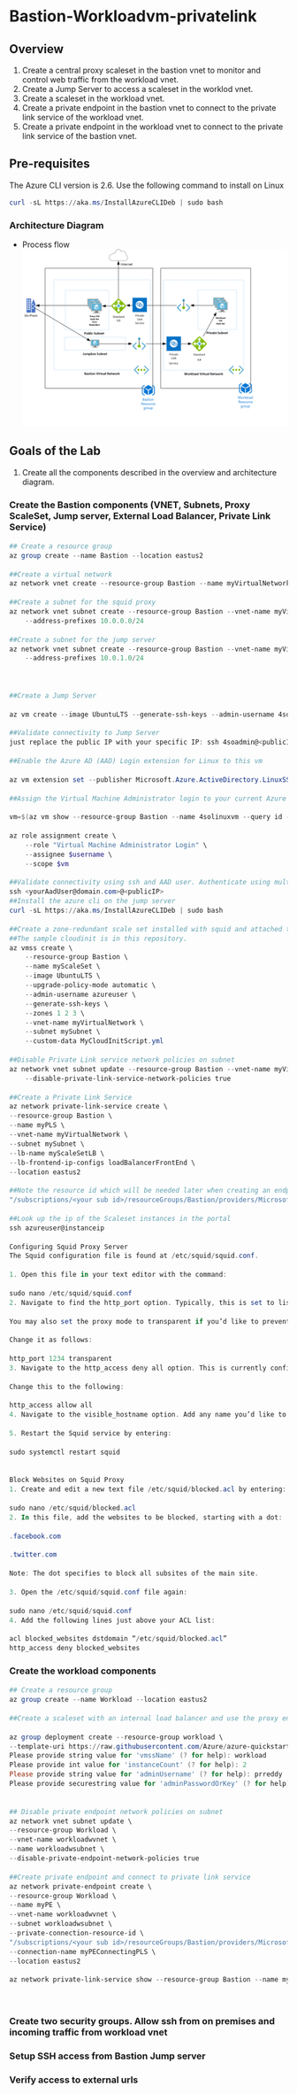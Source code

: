 # Bastion-Workloadvm-privatelink
## Overview

1) Create a central proxy scaleset in the bastion vnet to monitor and control web traffic from the workload vnet. 
2) Create a Jump Server to access a scaleset in the worklod vnet. 
3) Create a scaleset in the workload vnet. 
4) Create a private endpoint in the bastion vnet to connect to the private link service of the workload vnet. 
5) Create a private endpoint in the workload vnet to connect to the private link service of the bastion vnet.  

## Pre-requisites 
The Azure CLI version is 2.6. Use the following command to install on Linux
```powershell
curl -sL https://aka.ms/InstallAzureCLIDeb | sudo bash 
```
### Architecture Diagram
* Process flow ![alt text](https://github.com/preddy727/Bastion-Workloadvm-privatelink/blob/master/architecture.png)

## Goals of the Lab
1. Create all the components described in the overview and architecture diagram.    

### Create the Bastion components (VNET, Subnets, Proxy ScaleSet, Jump server, External Load Balancer, Private Link Service) 
```powershell 
## Create a resource group 
az group create --name Bastion --location eastus2

##Create a virtual network 
az network vnet create --resource-group Bastion --name myVirtualNetwork --address-prefix 10.0.0.0/16

##Create a subnet for the squid proxy 
az network vnet subnet create --resource-group Bastion --vnet-name myVirtualNetwork --name mySubnet \
    --address-prefixes 10.0.0.0/24

##Create a subnet for the jump server
az network vnet subnet create --resource-group Bastion --vnet-name myVirtualNetwork --name myJumpSubnet \
    --address-prefixes 10.0.1.0/24



##Create a Jump Server

az vm create --image UbuntuLTS --generate-ssh-keys --admin-username 4soadmin --location eastus2 --name 4solinuxvm --resource-group Bastion --size Standard_D3_v2 --vnet-name myVirtualNetwork --subnet myJumpSubnet --nsg "" --output table

##Validate connectivity to Jump Server
just replace the public IP with your specific IP: ssh 4soadmin@<publicIP>

##Enable the Azure AD (AAD) Login extension for Linux to this vm 

az vm extension set --publisher Microsoft.Azure.ActiveDirectory.LinuxSSH --name AADLoginForLinux --resource-group Bastion --vm-name 4solinuxvm

##Assign the Virtual Machine Administrator login to your current Azure user

vm=$(az vm show --resource-group Bastion --name 4solinuxvm --query id -o tsv)

az role assignment create \
    --role "Virtual Machine Administrator Login" \
    --assignee $username \
    --scope $vm

##Validate connectivity using ssh and AAD user. Authenticate using multi-factor authentication. Enter code in browser. 
ssh <yourAadUser@domain.com>@<publicIP>
##Install the azure cli on the jump server
curl -sL https://aka.ms/InstallAzureCLIDeb | sudo bash

##Create a zone-redundant scale set installed with squid and attached to external load balancer. 
##The sample cloudinit is in this repository. 
az vmss create \
    --resource-group Bastion \
    --name myScaleSet \
    --image UbuntuLTS \
    --upgrade-policy-mode automatic \
    --admin-username azureuser \
    --generate-ssh-keys \
    --zones 1 2 3 \
    --vnet-name myVirtualNetwork \
    --subnet mySubnet \
    --custom-data MyCloudInitScript.yml
    
##Disable Private Link service network policies on subnet
az network vnet subnet update --resource-group Bastion --vnet-name myVirtualNetwork --name mySubnet \
    --disable-private-link-service-network-policies true

##Create a Private Link Service 
az network private-link-service create \
--resource-group Bastion \
--name myPLS \
--vnet-name myVirtualNetwork \
--subnet mySubnet \
--lb-name myScaleSetLB \
--lb-frontend-ip-configs loadBalancerFrontEnd \
--location eastus2 

##Note the resource id which will be needed later when creating an endpoint in the workload VNET 
"/subscriptions/<your sub id>/resourceGroups/Bastion/providers/Microsoft.Network/privateLinkServices/myPLS"

##Look up the ip of the Scaleset instances in the portal 
ssh azureuser@instanceip 

Configuring Squid Proxy Server
The Squid configuration file is found at /etc/squid/squid.conf.

1. Open this file in your text editor with the command:

sudo nano /etc/squid/squid.conf
2. Navigate to find the http_port option. Typically, this is set to listen on Port 3218. This port usually carries TCP traffic. If your system is configured for traffic on another port, change it here.

You may also set the proxy mode to transparent if you’d like to prevent Squid from modifying your requests and responses.

Change it as follows:

http_port 1234 transparent
3. Navigate to the http_access deny all option. This is currently configured to block all HTTP traffic. This means no web traffic is allowed.

Change this to the following:

http_access allow all
4. Navigate to the visible_hostname option. Add any name you’d like to this entry. This is how the server will appear to anyone trying to connect. Save the changes and exit.

5. Restart the Squid service by entering:

sudo systemctl restart squid


Block Websites on Squid Proxy
1. Create and edit a new text file /etc/squid/blocked.acl by entering:

sudo nano /etc/squid/blocked.acl
2. In this file, add the websites to be blocked, starting with a dot:

.facebook.com

.twitter.com

Note: The dot specifies to block all subsites of the main site.

3. Open the /etc/squid/squid.conf file again:

sudo nano /etc/squid/squid.conf
4. Add the following lines just above your ACL list:

acl blocked_websites dstdomain “/etc/squid/blocked.acl”
http_access deny blocked_websites

```

### Create the workload components 
```powershell
## Create a resource group 
az group create --name Workload --location eastus2

##Create a scaleset with an internal load balancer and use the proxy endpoint. Go to the portal and search for myPE. Record the private ip address. Update the myclientcloudinit.yml with the private ip for the proxy settings. 

az group deployment create --resource-group workload \
--template-uri https://raw.githubusercontent.com/Azure/azure-quickstart-templates/master/201-vmss-internal-loadbalancer/azuredeploy.json 
Please provide string value for 'vmssName' (? for help): workload
Please provide int value for 'instanceCount' (? for help): 2
Please provide string value for 'adminUsername' (? for help): prreddy
Please provide securestring value for 'adminPasswordOrKey' (? for help):


## Disable private endpoint network policies on subnet 
az network vnet subnet update \
--resource-group Workload \
--vnet-name workloadwvnet \
--name workloadwsubnet \
--disable-private-endpoint-network-policies true

##Create private endpoint and connect to private link service 
az network private-endpoint create \
--resource-group Workload \
--name myPE \
--vnet-name workloadwvnet \
--subnet workloadwsubnet \
--private-connection-resource-id \
"/subscriptions/<your sub id>/resourceGroups/Bastion/providers/Microsoft.Network/privateLinkServices/myPLS" \
--connection-name myPEConnectingPLS \
--location eastus2

az network private-link-service show --resource-group Bastion --name myPLS




```
### Create two security groups. Allow ssh from on premises and incoming traffic from workload vnet 

### Setup SSH access from Bastion Jump server

### Verify access to external urls

